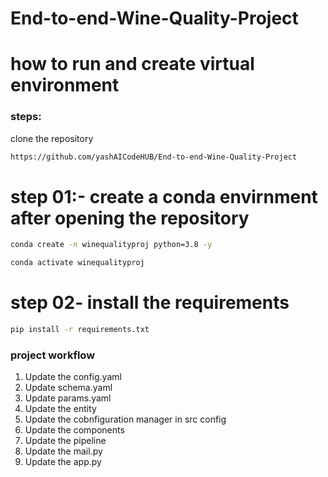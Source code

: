 # End-to-end-Wine-Quality-Project

# how to run and create virtual environment
### steps:

clone the repository 
```bash 
https://github.com/yashAICodeHUB/End-to-end-Wine-Quality-Project
```

# step 01:- create a conda envirnment after opening the repository

```bash
conda create -n winequalityproj python=3.8 -y
```

```bash
conda activate winequalityproj
```

# step 02- install the requirements

```bash
pip install -r requirements.txt
```

### project workflow
1. Update the config.yaml 
2. Update schema.yaml
3. Update params.yaml
4. Update the entity
5. Update the cobnfiguration manager in src config
6. Update the components
7. Update the pipeline
8. Update the mail.py
9. Update the app.py